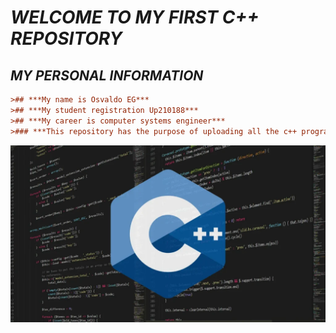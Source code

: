# *WELCOME TO MY FIRST C++ REPOSITORY*
 
 ## ***MY PERSONAL INFORMATION***
 ```ini
>## ***My name is Osvaldo EG***
>## ***My student registration Up210188***
>## ***My career is computer systems engineer***
>### ***This repository has the purpose of uploading all the c++ programs made in the entire course of the programming subject.***
 ```
![Portada](https://github.com/Up210188/Up210188_cpp/blob/main/imagenes/Lenguaje-C-1024x576.webp)

